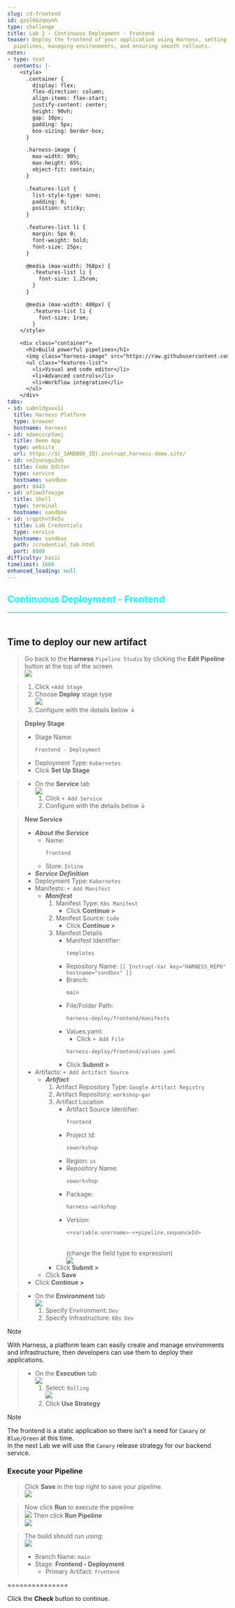 ```yaml
---
slug: cd-frontend
id: qzol66zqoymh
type: challenge
title: Lab 2 - Continuous Deployment - Frontend
teaser: Deploy the frontend of your application using Harness, setting up deployment
  pipelines, managing environments, and ensuring smooth rollouts.
notes:
- type: text
  contents: |-
    <style>
      .container {
        display: flex;
        flex-direction: column;
        align-items: flex-start;
        justify-content: center;
        height: 90vh;
        gap: 10px;
        padding: 5px;
        box-sizing: border-box;
      }

      .harness-image {
        max-width: 90%;
        max-height: 65%;
        object-fit: contain;
      }

      .features-list {
        list-style-type: none;
        padding: 0;
        position: sticky;
      }

      .features-list li {
        margin: 5px 0;
        font-weight: bold;
        font-size: 25px;
      }

      @media (max-width: 768px) {
        .features-list li {
          font-size: 1.25rem;
        }
      }

      @media (max-width: 480px) {
        .features-list li {
          font-size: 1rem;
        }
    </style>

    <div class="container">
      <h1>Build powerful pipelines</h1>
      <img class="harness-image" src="https://raw.githubusercontent.com/harness-community/field-workshops/harness-se/assets/images/cd_editor_switch_static.png">
      <ul class="features-list">
        <li>Visual and code editor</li>
        <li>Advanced controls</li>
        <li>Workflow integration</li>
      </ul>
    </div>
tabs:
- id: sabnldgavx1i
  title: Harness Platform
  type: browser
  hostname: harness
- id: adoecccp3aej
  title: Demo App
  type: website
  url: https://${_SANDBOX_ID}.instruqt.harness-demo.site/
- id: xe2yunsgu2ob
  title: Code Editor
  type: service
  hostname: sandbox
  port: 8443
- id: afiww3fxwjge
  title: Shell
  type: terminal
  hostname: sandbox
- id: irgpthvt8e5u
  title: Lab Credentials
  type: service
  hostname: sandbox
  path: /credential_tab.html
  port: 8000
difficulty: basic
timelimit: 1600
enhanced_loading: null
---
```


<style type="text/css" rel="stylesheet">
hr.cyan { background-color: cyan; color: cyan; height: 2px; margin-bottom: -10px; }
h2.cyan { color: cyan; }
</style><h2 class="cyan">Continuous Deployment - Frontend</h2>
<hr class="cyan">
<br><br>

## Time to deploy our new artifact
> Go back to the **Harness** `Pipeline Studio` by clicking the **Edit Pipeline** button at the top of the screen \
>    ![](https://raw.githubusercontent.com/harness-community/field-workshops/harness-se/assets/images/pipeline_edit.png)

> 1) Click `+Add Stage`
> 1) Choose **Deploy** stage type \
>    ![](https://raw.githubusercontent.com/harness-community/field-workshops/harness-se/assets/images/pipeline_stage_deploy.png)
> 1) Configure with the details below ↓

> **Deploy Stage**
> - Stage Name: <pre>`Frontend - Deployment`</pre>
> - Deployment Type: `Kubernetes`
> - Click **Set Up Stage**

> - On the **Service** tab \
>    ![](https://raw.githubusercontent.com/harness-community/field-workshops/harness-se/assets/images/pipeline_tab_service.png)
>    1) Click `+ Add Service`
>    1) Configure with the details below ↓

> **New Service**
> - ***About the Service***
>   - Name: <pre>`frontend`</pre>
>   - Store: `Inline`
> - ***Service Definition***
> - Deployment Type: `Kubernetes`
> - Manifests: `+ Add Manifest`
>   - ***Manifest***
>     1) Manifest Type: `K8s Manifest`
>        - Click **Continue >**
>     1) Manifest Source: `Code`
>        - Click **Continue >**
>     1) Manifest Details
>        -  Manifest Identifier: <pre>`templates`</pre>
>        -  Repository Name: `[[ Instruqt-Var key="HARNESS_REPO" hostname="sandbox" ]]`
>        -  Branch: <pre>`main`</pre>
>        -  File/Folder Path: <pre>`harness-deploy/frontend/manifests`</pre>
>        -  Values.yaml:
>           - Click `+ Add File`
>           <pre><code>harness-deploy/frontend/values.yaml</code></pre>
>        - Click **Submit >**
> - Artifacts: `+ Add Artifact Source`
>   - ***Artifact***
>     1) Artifact Repository Type: `Google Artifact Registry`
>     2) Artifact Repository: `workshop-gar`
>     3) Artifact Location
>        -  Artifact Source Identifier: <pre>`frontend`</pre>
>        -  Project Id: <pre>`seworkshop`</pre>
>        -  Region: `us`
>        -  Repository Name: <pre>`seworkshop`</pre>
>        -  Package: <pre>`harness-workshop`</pre>
>        -  Version: <pre><code><+variable.username>-<+pipeline.sequenceId></code></pre> \
>            (change the field type to expression) \
>            ![](https://raw.githubusercontent.com/harness-community/field-workshops/harness-se/assets/images/change_input_expression.png)
>     - Click **Submit >**
>   - Click **Save**
> - Click **Continue >**

> - On the **Environment** tab \
>    ![](https://raw.githubusercontent.com/harness-community/field-workshops/harness-se/assets/images/pipeline_tab_environment.png)
>    1) Specify Environment: `Dev`
>    1) Specify Infrastructure: `K8s Dev`

> [!NOTE]
> With Harness, a platform team can easily create and manage environments and infrastructure, then developers can use them to deploy their applications.

> - On the **Execution** tab \
>    ![](https://raw.githubusercontent.com/harness-community/field-workshops/harness-se/assets/images/pipeline_tab_execution.png)
>    1) Select: `Rolling` \
>       ![](https://raw.githubusercontent.com/harness-community/field-workshops/harness-se/assets/images/deploy_rolling.png)
>    1) Click **Use Strategy**

> [!NOTE]
> The frontend is a static application so there isn't a need for `Canary` or `Blue/Green` at this time. <br>
> In the next Lab we will use the `Canary` release strategy for our backend service.

### Execute your Pipeline
> Click **Save** in the top right to save your pipeline. \
>   ![](https://raw.githubusercontent.com/harness-community/field-workshops/harness-se/assets/images/pipeline_save.png)

> Now click **Run** to execute the pipeline \
>   ![](https://raw.githubusercontent.com/harness-community/field-workshops/harness-se/assets/images/pipeline_run.png)
> Then click **Run Pipeline** \
>   ![](https://raw.githubusercontent.com/harness-community/field-workshops/harness-se/se-workshop-devsecops/assets/images/pipeline_run_pipeline.png)

> The build should run using: <br>
> ![](https://raw.githubusercontent.com/harness-community/field-workshops/harness-se/assets/images/unscripted/unscripted_lab3_execution.png)
> - Branch Name: `main`
> - Stage: **Frontend - Deployment**
>   - Primary Artifact: `frontend`

===============

Click the **Check** button to continue.
